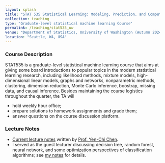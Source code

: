 ```yaml
---
layout: splash
title: "STAT 535 Statistical Learning: Modeling, Prediction, and Computing I (STAT 535)"
collection: teaching
type: "Graduate-level statistical machine learning Course"
permalink: /teaching/stat535_uw
venue: "Department of Statistics, University of Washington (Autumn 2024)"
location: "Seattle, WA, USA"
---
```


<p></p>

### Course Description

STAT535 is a graduate-level statistical machine learning course that aims at giving some board introductions to popular topics in the modern statistical learning research, including likelihood methods, mixture models, high-dimensional linear models, graphs and networks, nonparametric methods, clustering, dimension reduction, Monte Carlo inference, boostrap, missing data, and causal inference. Besides maintaining the course logistics throughout the quarter, the TA will
- hold weekly hour office;
- prepare solutions to homework assignments and grade them;
- answer questions on the course discussion platform.

### Lecture Notes

- [Current lecture notes](https://faculty.washington.edu/yenchic/19A_stat535.html) written by [Prof. Yen-Chi Chen](http://faculty.washington.edu/yenchic/index.html).
- I served as the guest lecturer discussing decision tree, random forest, neural network, and some optimization perspectives of classification algorithms; see [my notes](file_stat535/1107-535-add.pdf) for details.

